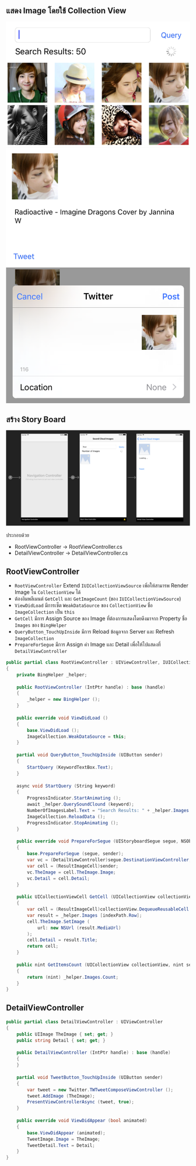 
## แสดง Image โดยใช้ Collection View

![](Screen/root-view-controller.png)
![](Screen/detail-view-controller.png)
![](Screen/tweet.png)

## สร้าง Story Board

![](Screen/storyboard.png)

ประกอบด้วย

- RootViewController -> RootViewController.cs
- DetailViewController -> DetailViewController.cs


## RootViewController

- `RootViewController` Extend `IUICollectionViewSource` เพิ่อให้สามารพ Render Image ใน `CollectionView` ได้
- ต้องอิมพลีเมนต์ `GetCell` และ `GetImageCount` (ของ `IUICollectionViewSource`)
- `ViewDidLoad` มีการเซ็ต `WeakDataSource` ของ `CollectionView` ชื่อ `ImageCollection` เป็น `this`
- `GetCell` มีการ Assign Source ของ Image ที่ต้องการแสดงโดยดึงมาจาก Property ชื่อ `Images` ของ `BingHelper`
- `QueryButton_TouchUpInside` มีการ Reload ข้อมูลจาก Server และ Refresh `ImageCollection`
- `PrepareForSegue` มีการ Assign ค่า Image และ Detail เพื่อให้ไปแสดงที่ `DetailViewController`

```csharp
public partial class RootViewController : UIViewController, IUICollectionViewSource
{
    private BingHelper _helper;

    public RootViewController (IntPtr handle) : base (handle)
    {
        _helper = new BingHelper ();
    }

    public override void ViewDidLoad ()
    {
        base.ViewDidLoad ();
        ImageCollection.WeakDataSource = this;
    }

    partial void QueryButton_TouchUpInside (UIButton sender)
    {
        StartQuery (KeywordTextBox.Text);
    }

    async void StartQuery (String keyword)
    {
        ProgressIndicator.StartAnimating ();
        await _helper.QuerySoundClound (keyword);
        NumberOfImagesLabel.Text = "Search Results: " + _helper.Images.Count;
        ImageCollection.ReloadData ();
        ProgressIndicator.StopAnimating ();
    }

    public override void PrepareForSegue (UIStoryboardSegue segue, NSObject sender)
    {
        base.PrepareForSegue (segue, sender);
        var vc = (DetailViewController)segue.DestinationViewController;
        var cell = (ResultImageCell)sender;
        vc.TheImage = cell.TheImage.Image;
        vc.Detail = cell.Detail;
    }

    public UICollectionViewCell GetCell (UICollectionView collectionView, NSIndexPath indexPath)
    {
        var cell = (ResultImageCell)collectionView.DequeueReusableCell ("image", indexPath);
        var result = _helper.Images [indexPath.Row];
        cell.TheImage.SetImage (
            url: new NSUrl (result.MediaUrl)
        );
        cell.Detail = result.Title;
        return cell;
    }

    public nint GetItemsCount (UICollectionView collectionView, nint section)
    {
        return (nint) _helper.Images.Count;
    }
}
```

## DetailViewController

```csharp
public partial class DetailViewController : UIViewController
{
    public UIImage TheImage { set; get; }
    public string Detail { set; get; }

    public DetailViewController (IntPtr handle) : base (handle)
    {
    }

    partial void TweetButton_TouchUpInside (UIButton sender)
    {
        var tweet = new Twitter.TWTweetComposeViewController ();
        tweet.AddImage (TheImage);
        PresentViewControllerAsync (tweet, true);
    }

    public override void ViewDidAppear (bool animated)
    {
        base.ViewDidAppear (animated);
        TweetImage.Image = TheImage;
        TweetDetail.Text = Detail;
    }
}
```